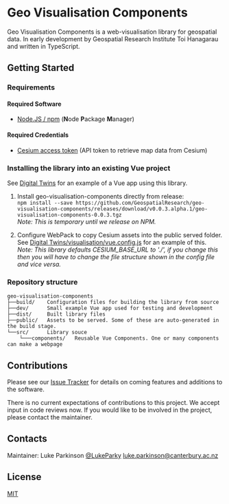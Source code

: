 # Geo Visualisation Components

Geo Visualisation Components is a web-visualisation library for geospatial data. In early development by Geospatial Research Institute Toi Hanagarau and written in TypeScript.



## Getting Started

### Requirements
#### Required Software
* [Node.JS / npm](https://nodejs.org) (**N**ode **P**ackage **M**anager)
  
#### Required Credentials
* [Cesium access token](https://cesium.com/ion/tokens) (API token to retrieve map data from Cesium)

### Installing the library into an existing Vue project

See [Digital Twins](https://github.com/GeospatialResearch/Digital-Twins/tree/master/visualisation) for an example of a Vue app using this library.

1. Install geo-visualisation-components directly from release:  
   `npm install --save https://github.com/GeospatialResearch/geo-visualisation-components/releases/download/v0.0.3.alpha.1/geo-visualisation-components-0.0.3.tgz`  
    _Note: This is temporary until we release on NPM._
   
5. Configure WebPack to copy Cesium assets into the public served folder. 
   See [Digital Twins/visualisation/vue.config.js](https://github.com/GeospatialResearch/Digital-Twins/blob/21-integrate-visualisation-library/visualisation/vue.config.js) for an example of this.  
   _Note: This library defaults CESIUM_BASE_URL to './', if you change this then you will have to change the file structure shown in the config file and vice versa._
   


### Repository structure

```tree
geo-visualisation-components
├──build/    Configuration files for building the library from source
├──dev/      Small example Vue app used for testing and development
├──dist/     Built library files
├──public/   Assets to be served. Some of these are auto-generated in the build stage.
└──src/      Library souce
    └───components/   Reusable Vue Components. One or many components can make a webpage
```

## Contributions

Please see our [Issue Tracker](https://github.com/GeospatialResearch/geo-visualisation-components/issues) for details on coming
features and additions to the software.

There is no current expectations of contributions to this project. We accept input in code reviews now. If you would
like to be involved in the project, please contact the maintainer.


## Contacts
Maintainer: Luke Parkinson [@LukeParky](https://github.com/LukeParky/)
[luke.parkinson@canterbury.ac.nz](mailto:luke.parkinson@canterbury.ac.nz)

## License
[MIT](LICENSE)
